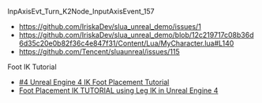InpAxisEvt_Turn_K2Node_InputAxisEvent_157
- https://github.com/IriskaDev/slua_unreal_demo/issues/1
- https://github.com/IriskaDev/slua_unreal_demo/blob/12c219717c08b36d6d35c20e0b82f36c4e847f31/Content/Lua/MyCharacter.lua#L140
- https://github.com/Tencent/sluaunreal/issues/115

Foot IK Tutorial
- [#4 Unreal Engine 4 IK Foot Placement Tutorial](https://www.youtube.com/watch?v=0LhcSMz7uks&t=79s)
- [Foot Placement IK TUTORIAL using Leg IK in Unreal Engine 4](https://www.youtube.com/watch?v=vQja9X1noak&t=537s)
